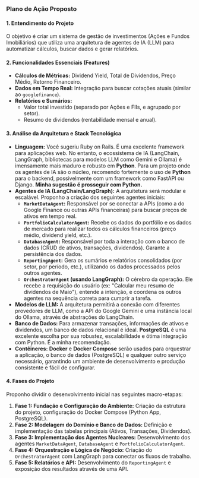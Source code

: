 ### **Plano de Ação Proposto**

#### **1. Entendimento do Projeto**
O objetivo é criar um sistema de gestão de investimentos (Ações e Fundos Imobiliários) que utiliza uma arquitetura de agentes de IA (LLM) para automatizar cálculos, buscar dados e gerar relatórios.

#### **2. Funcionalidades Essenciais (Features)**
* **Cálculos de Métricas:** Dividend Yield, Total de Dividendos, Preço Médio, Retorno Financeiro.
* **Dados em Tempo Real:** Integração para buscar cotações atuais (similar ao `googlefinance`).
* **Relatórios e Sumários:**
    * Valor total investido (separado por Ações e FIIs, e agrupado por setor).
    * Resumo de dividendos (rentabilidade mensal e anual).

#### **3. Análise da Arquitetura e Stack Tecnológica**
* **Linguagem:** Você sugeriu Ruby on Rails. É uma excelente framework para aplicações web. No entanto, o ecossistema de IA (LangChain, LangGraph, bibliotecas para modelos LLM como Gemini e Ollama) é imensamente mais maduro e robusto em **Python**. Para um projeto onde os agentes de IA são o núcleo, recomendo fortemente o uso de **Python** para o backend, possivelmente com um framework como FastAPI ou Django. **Minha sugestão é prosseguir com Python.**
* **Agentes de IA (LangChain/LangGraph):** A arquitetura será modular e escalável. Proponho a criação dos seguintes agentes iniciais:
    * **`MarketDataAgent`:** Responsável por se conectar a APIs (como a do Google Finance ou outras APIs financeiras) para buscar preços de ativos em tempo real.
    * **`PortfolioCalculatorAgent`:** Recebe os dados do portfólio e os dados de mercado para realizar todos os cálculos financeiros (preço médio, dividend yield, etc.).
    * **`DatabaseAgent`:** Responsável por toda a interação com o banco de dados (CRUD de ativos, transações, dividendos). Garante a persistência dos dados.
    * **`ReportingAgent`:** Gera os sumários e relatórios consolidados (por setor, por período, etc.), utilizando os dados processados pelos outros agentes.
    * **`OrchestratorAgent` (usando LangGraph):** O cérebro da operação. Ele recebe a requisição do usuário (ex: "Calcular meu resumo de dividendos de Maio"), entende a intenção, e coordena os outros agentes na sequência correta para cumprir a tarefa.
* **Modelos de LLM:** A arquitetura permitirá a conexão com diferentes provedores de LLM, como a API do Google Gemini e uma instância local do Ollama, através de abstrações do LangChain.
* **Banco de Dados:** Para armazenar transações, informações de ativos e dividendos, um banco de dados relacional é ideal. **PostgreSQL** é uma excelente escolha por sua robustez, escalabilidade e ótima integração com Python. É a minha recomendação.
* **Contêineres:** **Docker** e **Docker Compose** serão usados para orquestrar a aplicação, o banco de dados (PostgreSQL) e qualquer outro serviço necessário, garantindo um ambiente de desenvolvimento e produção consistente e fácil de configurar.

#### **4. Fases do Projeto**
Proponho dividir o desenvolvimento inicial nas seguintes macro-etapas:
1.  **Fase 1: Fundação e Configuração do Ambiente:** Criação da estrutura do projeto, configuração do Docker Compose (Python App, PostgreSQL).
2.  **Fase 2: Modelagem do Domínio e Banco de Dados:** Definição e implementação das tabelas principais (Ativos, Transações, Dividendos).
3.  **Fase 3: Implementação dos Agentes Nucleares:** Desenvolvimento dos agentes `MarketDataAgent`, `DatabaseAgent` e `PortfolioCalculatorAgent`.
4.  **Fase 4: Orquestração e Lógica de Negócio:** Criação do `OrchestratorAgent` com LangGraph para conectar os fluxos de trabalho.
5.  **Fase 5: Relatórios e API:** Desenvolvimento do `ReportingAgent` e exposição dos resultados através de uma API.
